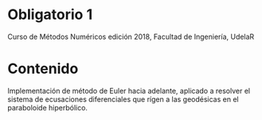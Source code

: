 # Obligatorio 1
Curso de Métodos Numéricos edición 2018, Facultad de Ingeniería, UdelaR

# Contenido
Implementación de método de Euler hacia adelante, aplicado a resolver el sistema de ecusaciones diferenciales que rígen a las geodésicas en el paraboloide hiperbólico.
